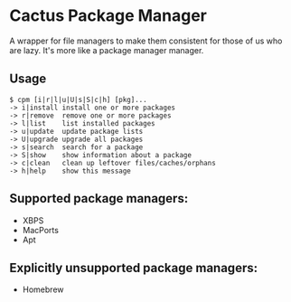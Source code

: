 # Cactus Package Manager
A wrapper for file managers to make them consistent for those of us who are
lazy. It's more like a package manager manager.

## Usage

```
$ cpm [i|r|l|u|U|s|S|c|h] [pkg]...
-> i|install install one or more packages
-> r|remove  remove one or more packages
-> l|list    list installed packages
-> u|update  update package lists
-> U|upgrade upgrade all packages
-> s|search  search for a package
-> S|show    show information about a package
-> c|clean   clean up leftover files/caches/orphans
-> h|help    show this message
```

## Supported package managers:

- XBPS
- MacPorts
- Apt

## Explicitly unsupported package managers:

- Homebrew
